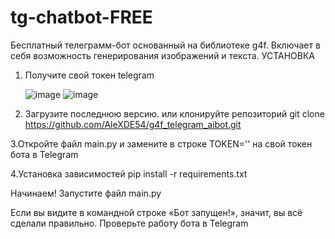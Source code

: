 # tg-chatbot-FREE
Бесплатный телеграмм-бот основанный на библиотеке g4f. Включает в себя возможность генерирования изображений и текста.
УСТАНОВКА
1. Получите свой токен telegram

   
   ![image](https://github.com/user-attachments/assets/439f7cfa-30dc-406a-91a6-da30184a28ed)
   ![image](https://github.com/user-attachments/assets/a0213756-7620-44a7-bfbe-9c1edccd1792)

3. Загрузите последнюю версию. или клонируйте репозиторий
git clone https://github.com/AleXDE54/g4f_telegram_aibot.git

3.Откройте файл main.py и замените в строке TOKEN='' на свой токен бота в Telegram

4.Установка зависимостей
pip install -r requirements.txt


Начинаем!
Запустите файл main.py

Если вы видите в командной строке «Бот запущен!», значит, вы всё сделали правильно. Проверьте работу бота в Telegram
